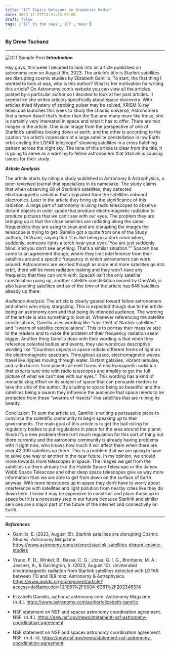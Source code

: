 ```yaml
---
title: "ICT Topics Relevant in Broadcast Media"
date: 2023-11-27T11:31:23-05:00
draft: false
tags: ['ICT in the news','ICT','news']
---
```

### By Drew Tschanz
___
![ICT Sample Post](https://thumbs.dreamstime.com/b/ict-banner-web-icon-vector-illustration-concept-information-communications-technology-icon-antenna-radio-network-252112386.jpg)
***Introduction***

Hey guys, this week I decided to look into an article published on astronomy.com on August 9th, 2023. The article’s title is Starlink satellites are disrupting cosmic studies by Elizabeth Gamillo. To start, the first thing I wanted to look at was, who is this author? What is her motivation for writing this article? On Astronomy.com’s website you can view all the articles posted by a particular author so I decided to look at her past articles. It seems like she writes articles specifically about space discovery. With articles titled Mystery of strobing pulsar may be solved, XRISM X-ray telescope launches this week to study the chaotic universe, Astronomers find a brown dwarf that’s hotter than the Sun and many more like those, she is certainly very interested in space and what it has to offer. There are two images in the article. One is an image from the perspective of one of Starlink’s satellites looking down at earth, and the other is according to the caption “an artist’s impression of a large satellite constellation in low Earth orbit circling the LOFAR telescope” showing satellites in a cross hatching pattern across the night sky. The tone of this article is clear from the title, it is going to serve as a warning to fellow astronomers that Starlink is causing issues for their study. 

***Article Analysis***

The article starts by citing a study published in Astronomy & Astrophysics, a peer-reviewed journal that specializes in its namesake. The study claims that when observing 68 of Starlink’s satellites, they detected electromagnetic radiation that originated from the satellites onboard electronics. Later in the article they bring up the significance of this radiation. A large part of astronomy is using radio telescopes to observe distant objects in outer space that produce electromagnetic radiation to produce pictures that we can’t see with our eyes. The problem they are bringing up is that the close satellites are radiating along the same frequencies they are using to scan and are disrupting the images the telescope is trying to get. Gamillo got a quote from one of the Study authors, Di Vruno, saying that “it is like being in a dark room when, suddenly, someone lights a torch near your eyes.”You are just suddenly blind, and you don’t see anything. That’s a similar situation.”” SpaceX has come to an agreement though, where they limit interference from their satellites around a specific frequency in which astronomers can  work around. Astronomers are worried though as more and more satellites go into orbit, there will be more radiation leaking and they won’t have any frequency that they can work with. SpaceX isn’t the only satellite constellation going up, another satellite constellation owned by OneWeb, is also launching satellites and as of the time of the article has 648 satellites already up there.

*Audience Analysis*: 
The article is clearly geared toward fellow astronomers and others who enjoy stargazing. This is expected though due to the article being on astronomy.com and that being its intended audience. The wording of the article is also something to look at. Whenever referencing the satellite constellations, Gamillo uses wording like “vast fleet of Starlink satellites” and “swarm of satellite constellations”. This is to portray their massive size to the readers and to make the problem of their frequency radiation seem bigger. Another thing Gamillo does with their wording is that when they reference celestial bodies and events, they use wondrous descriptive wording like “Countless objects in space radiate different forms of light on the electromagnetic spectrum. Throughout space, electromagnetic waves travel like ripples moving through water. Distant galaxies, vibrant nebulae, and radio bursts from planets all emit forms of electromagnetic radiation that experts tune into with radio telescopes and amplify to get the full picture of what we can’t see with our eyes.”. This wording has a kind of romanticizing effect on its subject of space that can persuade readers to take the side of the author. By alluding to space being so beautiful and the satellites being a swarm they influence the audience that space needs to be protected from these “swarms of insects”-like satellites that are ruining its beauty. 

*Conclusion*: 
To sum the article up, Gamillo is writing a persuasive piece to convince the scientific community to begin speaking up to their governments. The main goal of this article is to get the ball rolling for regulatory bodies to put regulations in place for the area around the planet. Since it’s a new problem there isn’t much regulation for this sort of thing out there currently and the astronomy community is already having problems with it right now, who knows how much it will affect them when there are over 42,000 satellites up there. This is a problem that we are going to have to solve one way or another in the near future. In my opinion, we should move towards more telescopes in space. The images we get from the satellites up there already like the Hubble Space Telescope or the James Webb Space Telescope and other deep space telescopes give us way more information than we are able to get from down on the surface of Earth anyway. With more telescopes up in space they don’t have to worry about interference with satellites and light pollution from nearby cities like they do down here. I know it may be expensive to construct and place those up in space but it is a necessary step in our future because Starlink and similar services are a major part of the future of the internet and connectivity on Earth.
___
***References***

- Gamillo, E. (2023, August 15). Starlink satellites are disrupting Cosmic Studies. Astronomy Magazine. https://www.astronomy.com/science/starlink-satellites-disrupt-cosmic-studies 

- Vruno, F. D., Winkel, B., Bassa, C. G., Józsa, G. I. G., Brentjens, M. A., Jessner, A., &amp; Garrington, S. (2023, August 10). Unintended electromagnetic radiation from Starlink satellites detected with LOFAR between 110 and 188 mhz. Astronomy &amp; Astrophysics. https://www.aanda.org/component/article?access=doi&amp;doi=10.1051%2F0004-6361%2F202346374 

- Elizabeth Gamillo, author at astronomy.com. Astronomy Magazine. (n.d.). https://www.astronomy.com/author/elizabeth-gamillo

- NSF statement on NSF and spacex astronomy coordination agreement. NSF. (n.d.). https://new.nsf.gov/news/statement-nsf-astronomy-coordination-agreement

- NSF statement on NSF and spacex astronomy coordination agreement. NSF. (n.d.-b). https://new.nsf.gov/news/statement-nsf-astronomy-coordination-agreement